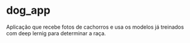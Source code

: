 # dog_app
Aplicação que recebe fotos de cachorros e usa os modelos já treinados com deep lernig para determinar a raça.
